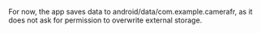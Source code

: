 For now, the app saves data to android/data/com.example.camerafr, as it does not ask for permission to overwrite external storage.

